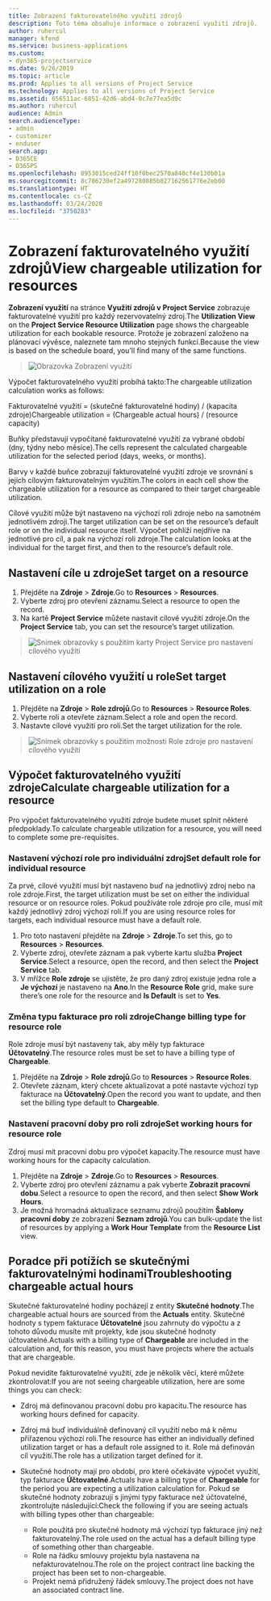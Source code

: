 ```yaml
---
title: Zobrazení fakturovatelného využití zdrojů
description: Toto téma obsahuje informace o zobrazení využití zdrojů.
author: ruhercul
manager: kfend
ms.service: business-applications
ms.custom:
- dyn365-projectservice
ms.date: 9/26/2019
ms.topic: article
ms.prod: Applies to all versions of Project Service
ms.technology: Applies to all versions of Project Service
ms.assetid: 656511ac-6851-42d6-abd4-0c7e77ea5d9c
ms.author: ruhercul
audience: Admin
search.audienceType:
- admin
- customizer
- enduser
search.app:
- D365CE
- D365PS
ms.openlocfilehash: 8953015ced24ff10f0bec2570a840cf4e130b01a
ms.sourcegitcommit: 8c786230ef2a497280885b827162561776e2eb00
ms.translationtype: HT
ms.contentlocale: cs-CZ
ms.lasthandoff: 03/24/2020
ms.locfileid: "3750283"
---
```

# <a name="view-chargeable-utilization-for-resources"></a><span data-ttu-id="48c56-103">Zobrazení fakturovatelného využití zdrojů</span><span class="sxs-lookup"><span data-stu-id="48c56-103">View chargeable utilization for resources</span></span>
 
<span data-ttu-id="48c56-104">**Zobrazení využití** na stránce **Využití zdrojů v Project Service** zobrazuje fakturovatelné využití pro každý rezervovatelný zdroj.</span><span class="sxs-lookup"><span data-stu-id="48c56-104">The **Utilization View** on the **Project Service Resource Utilization** page shows the chargeable utilization for each bookable resource.</span></span> <span data-ttu-id="48c56-105">Protože je zobrazení založeno na plánovací vývěsce, naleznete tam mnoho stejných funkcí.</span><span class="sxs-lookup"><span data-stu-id="48c56-105">Because the view is based on the schedule board, you’ll find many of the same functions.</span></span>

> ![Obrazovka Zobrazení využití](media/FAQ-utilization-1.png)
 

<span data-ttu-id="48c56-107">Výpočet fakturovatelného využití probíhá takto:</span><span class="sxs-lookup"><span data-stu-id="48c56-107">The chargeable utilization calculation works as follows:</span></span>

   <span data-ttu-id="48c56-108">Fakturovatelné využití = (skutečné fakturovatelné hodiny) / (kapacita zdroje)</span><span class="sxs-lookup"><span data-stu-id="48c56-108">Chargeable utilization = (Chargeable actual hours) / (resource capacity)</span></span>

<span data-ttu-id="48c56-109">Buňky představují vypočítané fakturovatelné využití za vybrané období (dny, týdny nebo měsíce).</span><span class="sxs-lookup"><span data-stu-id="48c56-109">The cells represent the calculated chargeable utilization for the selected period (days, weeks, or months).</span></span>

<span data-ttu-id="48c56-110">Barvy v každé buňce zobrazují fakturovatelné využití zdroje ve srovnání s jejich cílovým fakturovatelným využitím.</span><span class="sxs-lookup"><span data-stu-id="48c56-110">The colors in each cell show the chargeable utilization for a resource as compared to their target chargeable utilization.</span></span> 

<span data-ttu-id="48c56-111">Cílové využití může být nastaveno na výchozí roli zdroje nebo na samotném jednotlivém zdroji.</span><span class="sxs-lookup"><span data-stu-id="48c56-111">The target utilization can be set on the resource’s default role or on the individual resource itself.</span></span> <span data-ttu-id="48c56-112">Výpočet pohlíží nejdříve na jednotlivé pro cíl, a pak na výchozí roli zdroje.</span><span class="sxs-lookup"><span data-stu-id="48c56-112">The calculation looks at the individual for the target first, and then to the resource’s default role.</span></span>

## <a name="set-target-on-a-resource"></a><span data-ttu-id="48c56-113">Nastavení cíle u zdroje</span><span class="sxs-lookup"><span data-stu-id="48c56-113">Set target on a resource</span></span>

1. <span data-ttu-id="48c56-114">Přejděte na **Zdroje** \> **Zdroje**.</span><span class="sxs-lookup"><span data-stu-id="48c56-114">Go to **Resources** \> **Resources**.</span></span> 
2. <span data-ttu-id="48c56-115">Vyberte zdroj pro otevření záznamu.</span><span class="sxs-lookup"><span data-stu-id="48c56-115">Select a resource to open the record.</span></span> 
3. <span data-ttu-id="48c56-116">Na kartě **Project Service** můžete nastavit cílové využití zdroje.</span><span class="sxs-lookup"><span data-stu-id="48c56-116">On the **Project Service** tab, you can set the resource’s target utilization.</span></span>

> ![Snímek obrazovky s použitím karty Project Service pro nastavení cílového využití](media/FAQ-utilization-2.png)
 
## <a name="set-target-utilization-on-a-role"></a><span data-ttu-id="48c56-118">Nastavení cílového využití u role</span><span class="sxs-lookup"><span data-stu-id="48c56-118">Set target utilization on a role</span></span>

1. <span data-ttu-id="48c56-119">Přejděte na **Zdroje** \> **Role zdrojů**.</span><span class="sxs-lookup"><span data-stu-id="48c56-119">Go to **Resources** \> **Resource Roles**.</span></span> 
2. <span data-ttu-id="48c56-120">Vyberte roli a otevřete záznam.</span><span class="sxs-lookup"><span data-stu-id="48c56-120">Select a role and open the record.</span></span> 
3. <span data-ttu-id="48c56-121">Nastavte cílové využití pro roli.</span><span class="sxs-lookup"><span data-stu-id="48c56-121">Set the target utilization for the role.</span></span>

> ![Snímek obrazovky s použitím možnosti Role zdroje pro nastavení cílového využití](media/FAQ-utilization-3.png)
 
## <a name="calculate-chargeable-utilization-for-a-resource"></a><span data-ttu-id="48c56-123">Výpočet fakturovatelného využití zdroje</span><span class="sxs-lookup"><span data-stu-id="48c56-123">Calculate chargeable utilization for a resource</span></span>

<span data-ttu-id="48c56-124">Pro výpočet fakturovatelného využití zdroje budete muset splnit některé předpoklady.</span><span class="sxs-lookup"><span data-stu-id="48c56-124">To calculate chargeable utilization for a resource, you will need to complete some pre-requisites.</span></span> 

### <a name="set-default-role-for-individual-resource"></a><span data-ttu-id="48c56-125">Nastavení výchozí role pro individuální zdroj</span><span class="sxs-lookup"><span data-stu-id="48c56-125">Set default role for individual resource</span></span>

<span data-ttu-id="48c56-126">Za prvé, cílové využití musí být nastaveno buď na jednotlivý zdroj nebo na role zdroje.</span><span class="sxs-lookup"><span data-stu-id="48c56-126">First, the target utilization must be set on either the individual resource or on resource roles.</span></span> <span data-ttu-id="48c56-127">Pokud používáte role zdroje pro cíle, musí mít každý jednotlivý zdroj výchozí roli.</span><span class="sxs-lookup"><span data-stu-id="48c56-127">If you are using resource roles for targets, each individual resource must have a default role.</span></span> 

1. <span data-ttu-id="48c56-128">Pro toto nastavení přejděte na **Zdroje** \> **Zdroje**.</span><span class="sxs-lookup"><span data-stu-id="48c56-128">To set this, go to **Resources** \> **Resources**.</span></span> 
2. <span data-ttu-id="48c56-129">Vyberte zdroj, otevřete záznam a pak vyberte kartu služba **Project Service**.</span><span class="sxs-lookup"><span data-stu-id="48c56-129">Select a resource, open the record, and then select the **Project Service** tab.</span></span> 
3. <span data-ttu-id="48c56-130">V mřížce **Role zdroje** se ujistěte, že pro daný zdroj existuje jedna role a **Je výchozí** je nastaveno na **Ano**.</span><span class="sxs-lookup"><span data-stu-id="48c56-130">In the **Resource Role** grid, make sure there’s one role for the resource and **Is Default** is set to **Yes**.</span></span>
 
### <a name="change-billing-type-for-resource-role"></a><span data-ttu-id="48c56-131">Změna typu fakturace pro roli zdroje</span><span class="sxs-lookup"><span data-stu-id="48c56-131">Change billing type for resource role</span></span>

<span data-ttu-id="48c56-132">Role zdroje musí být nastaveny tak, aby měly typ fakturace **Účtovatelný**.</span><span class="sxs-lookup"><span data-stu-id="48c56-132">The resource roles must be set to have a billing type of **Chargeable**.</span></span> 

1. <span data-ttu-id="48c56-133">Přejděte na **Zdroje** \> **Role zdrojů**.</span><span class="sxs-lookup"><span data-stu-id="48c56-133">Go to **Resources** \> **Resource Roles**.</span></span> 
2. <span data-ttu-id="48c56-134">Otevřete záznam, který chcete aktualizovat a poté nastavte výchozí typ fakturace na **Účtovatelný**.</span><span class="sxs-lookup"><span data-stu-id="48c56-134">Open the record you want to update, and then set the billing type default to **Chargeable**.</span></span>

### <a name="set-working-hours-for-resource-role"></a><span data-ttu-id="48c56-135">Nastavení pracovní doby pro roli zdroje</span><span class="sxs-lookup"><span data-stu-id="48c56-135">Set working hours for resource role</span></span>
 
<span data-ttu-id="48c56-136">Zdroj musí mít pracovní dobu pro výpočet kapacity.</span><span class="sxs-lookup"><span data-stu-id="48c56-136">The resource must have working hours for the capacity calculation.</span></span> 

1. <span data-ttu-id="48c56-137">Přejděte na **Zdroje** \> **Zdroje**.</span><span class="sxs-lookup"><span data-stu-id="48c56-137">Go to **Resources** \> **Resources**.</span></span> 
2. <span data-ttu-id="48c56-138">Vyberte zdroj pro otevření záznamu a pak vyberte **Zobrazit pracovní dobu**.</span><span class="sxs-lookup"><span data-stu-id="48c56-138">Select a resource to open the record, and then select **Show Work Hours**.</span></span> 
3. <span data-ttu-id="48c56-139">Je možná hromadná aktualizace seznamu zdrojů použitím **Šablony pracovní doby** ze zobrazení **Seznam zdrojů**.</span><span class="sxs-lookup"><span data-stu-id="48c56-139">You can bulk-update the list of resources by applying a **Work Hour Template** from the **Resource List** view.</span></span>

## <a name="troubleshooting-chargeable-actual-hours"></a><span data-ttu-id="48c56-140">Poradce při potížích se skutečnými fakturovatelnými hodinami</span><span class="sxs-lookup"><span data-stu-id="48c56-140">Troubleshooting chargeable actual hours</span></span>

<span data-ttu-id="48c56-141">Skutečné fakturovatelné hodiny pocházejí z entity **Skutečné hodnoty**.</span><span class="sxs-lookup"><span data-stu-id="48c56-141">The chargeable actual hours are sourced from the **Actuals** entity.</span></span> <span data-ttu-id="48c56-142">Skutečné hodnoty s typem fakturace **Účtovatelné** jsou zahrnuty do výpočtu a z tohoto důvodu musíte mít projekty, kde jsou skutečné hodnoty účtovatelné.</span><span class="sxs-lookup"><span data-stu-id="48c56-142">Actuals with a billing type of **Chargeable** are included in the calculation and, for this reason, you must have projects where the actuals that are chargeable.</span></span>

<span data-ttu-id="48c56-143">Pokud nevidíte fakturovatelné využití, zde je několik věcí, které můžete zkontrolovat:</span><span class="sxs-lookup"><span data-stu-id="48c56-143">If you are not seeing chargeable utilization, here are some things you can check:</span></span>

- <span data-ttu-id="48c56-144">Zdroj má definovanou pracovní dobu pro kapacitu.</span><span class="sxs-lookup"><span data-stu-id="48c56-144">The resource has working hours defined for capacity.</span></span>
- <span data-ttu-id="48c56-145">Zdroj má buď individuálně definovaný cíl využití nebo má k němu přiřazenou výchozí roli.</span><span class="sxs-lookup"><span data-stu-id="48c56-145">The resource has either an individually defined utilization target or has a default role assigned to it.</span></span> <span data-ttu-id="48c56-146">Role má definován cíl využití.</span><span class="sxs-lookup"><span data-stu-id="48c56-146">The role has a utilization target defined for it.</span></span>
- <span data-ttu-id="48c56-147">Skutečné hodnoty mají pro období, pro které očekáváte výpočet využití, typ fakturace **Účtovatelné**.</span><span class="sxs-lookup"><span data-stu-id="48c56-147">Actuals have a billing type of **Chargeable** for the period you are expecting a utilization calculation for.</span></span> <span data-ttu-id="48c56-148">Pokud se skutečné hodnoty zobrazují s jinými typy fakturace než účtovatelné, zkontrolujte následující:</span><span class="sxs-lookup"><span data-stu-id="48c56-148">Check the following if you are seeing actuals with billing types other than chargeable:</span></span>

  - <span data-ttu-id="48c56-149">Role použitá pro skutečné hodnoty má výchozí typ fakturace jiný než fakturovatelný.</span><span class="sxs-lookup"><span data-stu-id="48c56-149">The role used on the actual has a default billing type of something other than chargeable.</span></span>
  - <span data-ttu-id="48c56-150">Role na řádku smlouvy projektu byla nastavena na nefakturovatelnou.</span><span class="sxs-lookup"><span data-stu-id="48c56-150">The role on the project contract line backing the project has been set to non-chargeable.</span></span>
  - <span data-ttu-id="48c56-151">Projekt nemá přidružený řádek smlouvy.</span><span class="sxs-lookup"><span data-stu-id="48c56-151">The project does not have an associated contract line.</span></span>

